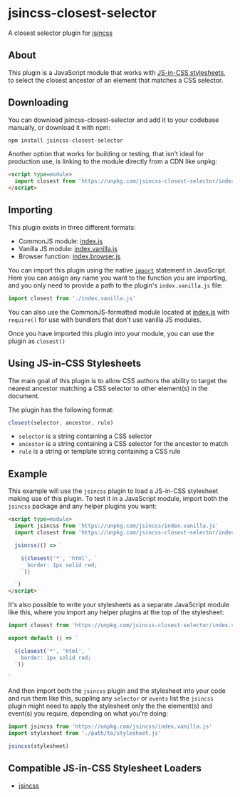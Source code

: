 # jsincss-closest-selector

A closest selector plugin for [jsincss](https://github.com/tomhodgins/jsincss)

## About

This plugin is a JavaScript module that works with [JS-in-CSS stylesheets](https://responsive.style/theory/what-is-a-jic-stylesheet.html), to select the closest ancestor of an element that matches a CSS selector.

## Downloading

You can download jsincss-closest-selector and add it to your codebase manually, or download it with npm:

```bash
npm install jsincss-closest-selector
```

Another option that works for building or testing, that isn't ideal for production use, is linking to the module directly from a CDN like unpkg:

```html
<script type=module>
  import closest from 'https://unpkg.com/jsincss-closest-selector/index.vanilla.js'
</script>
```

## Importing

This plugin exists in three different formats:

- CommonJS module: [index.js](index.js)
- Vanilla JS module: [index.vanilla.js](index.vanilla.js)
- Browser function: [index.browser.js](index.browser.js)

You can import this plugin using the native [`import`](https://developer.mozilla.org/en-US/docs/Web/JavaScript/Reference/Statements/import) statement in JavaScript. Here you can assign any name you want to the function you are importing, and you only need to provide a path to the plugin's `index.vanilla.js` file:

```js
import closest from './index.vanilla.js'
```

You can also use the CommonJS-formatted module located at [index.js](index.js) with `require()` for use with bundlers that don't use vanilla JS modules.

Once you have imported this plugin into your module, you can use the plugin as `closest()`

## Using JS-in-CSS Stylesheets

The main goal of this plugin is to allow CSS authors the ability to target the nearest ancestor matching a CSS selector to other element(s) in the document.

The plugin has the following format:

```js
closest(selector, ancestor, rule)
```

- `selector` is a string containing a CSS selector
- `ancestor` is a string containing a CSS selector for the ancestor to match
- `rule` is a string or template string containing a CSS rule

## Example

This example will use the `jsincss` plugin to load a JS-in-CSS stylesheet making use of this plugin. To test it in a JavaScript module, import both the `jsincss` package and any helper plugins you want:

```html
<script type=module>
  import jsincss from 'https://unpkg.com/jsincss/index.vanilla.js'
  import closest from 'https://unpkg.com/jsincss-closest-selector/index.vanilla.js'

  jsincss(() => `

    ${closest('*', 'html', `
      border: 1px solid red;
    `)}

  `)
</script>
```

It's also possible to write your stylesheets as a separate JavaScript module like this, where you import any helper plugins at the top of the stylesheet:

```js
import closest from 'https://unpkg.com/jsincss-closest-selector/index.vanilla.js'

export default () => `

  ${closest('*', 'html', `
    border: 1px solid red;
  `)}

`
```

And then import both the `jsincss` plugin and the stylesheet into your code and run them like this, suppling any `selector` or `events` list the `jsincss` plugin might need to apply the stylesheet only the the element(s) and event(s) you require, depending on what you're doing:

```js
import jsincss from 'https://unpkg.com/jsincss/index.vanilla.js'
import stylesheet from './path/to/stylesheet.js'

jsincss(stylesheet)
```

## Compatible JS-in-CSS Stylesheet Loaders

- [jsincss](https://github.com/tomhodgins/jsincss)